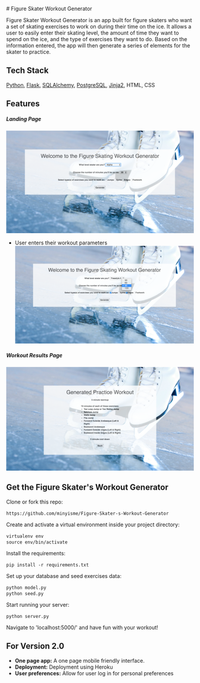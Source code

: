 <dl id="fare-share"></dl>
# Figure Skater Workout Generator

Figure Skater Workout Generator is an app built for figure skaters who want a set of skating exercises to work on during their time on the ice. It allows a user to easily enter their skating level, the amount of time they want to spend on the ice, and the type of exercises they want to do. Based on the information entered, the app will then generate a series of elements for the skater to practice. 


## Tech Stack                   

[Python](https://www.python.org/), [Flask](http://flask.pocoo.org/), [SQLAlchemy](http://www.sqlalchemy.org/), [PostgreSQL](https://www.postgresql.org/), [Jinja2](http://jinja.pocoo.org/docs/dev/), HTML, CSS


## Features

##### Landing Page

![alt text](https://github.com/minyisme/Figure-Skater-s-Workout-Generator/blob/master/static/images/landing_page.png)

- User enters their workout parameters
![alt text](https://github.com/minyisme/Figure-Skater-s-Workout-Generator/blob/master/static/images/user_preferences.png)

##### Workout Results Page

![alt text](https://github.com/minyisme/Figure-Skater-s-Workout-Generator/blob/master/static/images/workout.png)


## Get the Figure Skater's Workout Generator

Clone or fork this repo:

```
https://github.com/minyisme/Figure-Skater-s-Workout-Generator
```

Create and activate a virtual environment inside your project directory:

```
virtualenv env
source env/bin/activate
```

Install the requirements:

```
pip install -r requirements.txt
```

Set up your database and seed exercises data:

```
python model.py
python seed.py
```

Start running your server:

```
python server.py
```

Navigate to 'localhost:5000/' and have fun with your workout!


## For Version 2.0

- **One page app:** A one page mobile friendly interface.
- **Deployment:** Deployment using Heroku
- **User preferences:** Allow for user log in for personal preferences